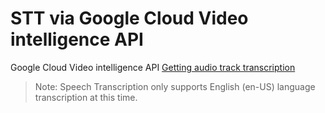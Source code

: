# STT via Google Cloud Video intelligence API



Google Cloud Video intelligence API [Getting audio track transcription](https://cloud.google.com/video-intelligence/docs/transcription)

> Note: Speech Transcription only supports English \(en-US\) language transcription at this time.

